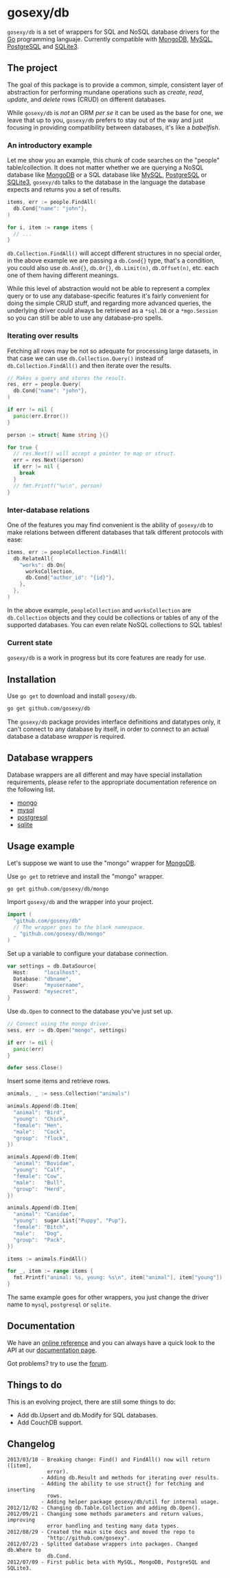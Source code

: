 # gosexy/db

`gosexy/db` is a set of wrappers for SQL and NoSQL database drivers for the
[Go][7] programming languaje. Currently compatible with [MongoDB][1],
[MySQL][2], [PostgreSQL][3] and [SQLite3][4].

## The project

The goal of this package is to provide a common, simple, consistent layer of
abstraction for performing mundane operations such as *create*, *read*,
*update*, and *delete* rows (CRUD) on different databases.

While `gosexy/db` is *not* an ORM *per se* it can be used as the base for one,
we leave that up to you, `gosexy/db` prefers to stay out of the way and just
focusing in providing compatibility between databases, it's like a *babelfish*.

### An introductory example

Let me show you an example, this chunk of code searches on the "people"
table/collection. It does not matter whether we are querying a NoSQL database
like [MongoDB][1] or a SQL database like [MySQL][2], [PostgreSQL][3] or
[SQLite3][4], `gosexy/db` talks to the database in the language the database
expects and returns you a set of results.

```go
items, err := people.FindAll(
  db.Cond{"name": "john"},
)

for i, item := range items {
  // ...
}
```

`db.Collection.FindAll()` will accept different structures in no special order,
in the above example we are passing a `db.Cond{}` type, that's a condition,
you could also use `db.And{}`, `db.Or{}`, `db.Limit(n)`, `db.Offset(n)`, etc.
each one of them having different meanings.

While this level of abstraction would not be able to represent a complex query
or to use any database-specific features it's fairly convenient for doing the
simple CRUD stuff, and regarding more advanced queries, the underlying driver
could always be retrieved as a `*sql.DB` or a `*mgo.Session` so you can still
be able to use any database-pro spells.

### Iterating over results

Fetching all rows may be not so adequate for processing large datasets, in that
case we can use `db.Collection.Query()` instead of `db.Collection.FindAll()` and
then iterate over the results.

```go
// Makes a query and stores the result.
res, err = people.Query(
  db.Cond{"name": "john"},
)

if err != nil {
  panic(err.Error())
}

person := struct{ Name string }{}

for true {
  // res.Next() will accept a pointer to map or struct.
  err = res.Next(&person)
  if err != nil {
    break
  }
  // fmt.Printf("%v\n", person)
}
```

### Inter-database relations

One of the features you may find convenient is the ability of `gosexy/db` to
make relations between different databases that talk different protocols with
ease:

```go
items, err := peopleCollection.FindAll(
  db.RelateAll{
    "works": db.On{
      worksCollection,
      db.Cond{"author_id": "{id}"},
    },
  },
)
```

In the above example, `peopleCollection` and `worksCollection` are
`db.Collection` objects and they could be collections or tables of any of the
supported databases. You can even relate NoSQL collections to SQL tables!

### Current state

`gosexy/db` is a work in progress but its core features are ready for use.

## Installation

Use `go get` to download and install `gosexy/db`.

```sh
go get github.com/gosexy/db
```

The `gosexy/db` package provides interface definitions and datatypes only, it
can't connect to any database by itself, in order to connect to an actual
database a database *wrapper* is required.

## Database wrappers

Database wrappers are all different and may have special installation
requirements, please refer to the appropriate documentation reference on the
following list.

* [mongo](http://gosexy.org/db/wrappers/mongo)
* [mysql](http://gosexy.org/db/wrappers/mysql)
* [postgresql](http://gosexy.org/db/wrappers/postgresql)
* [sqlite](http://gosexy.org/db/wrappers/sqlite)

## Usage example

Let's suppose we want to use the "mongo" wrapper for [MongoDB][1].

Use `go get` to retrieve and install the "mongo" wrapper.

```sh
go get github.com/gosexy/db/mongo
```

Import `gosexy/db` and the wrapper into your project.

```go
import (
  "github.com/gosexy/db"
  // The wrapper goes to the blank namespace.
  _ "github.com/gosexy/db/mongo"
)
```

Set up a variable to configure your database connection.

```go
var settings = db.DataSource{
  Host:     "localhost",
  Database: "dbname",
  User:     "myusername",
  Password: "mysecret",
}
```

Use `db.Open` to connect to the database you've just set up.

```go
// Connect using the mongo driver.
sess, err := db.Open("mongo", settings)

if err != nil {
  panic(err)
}

defer sess.Close()
```

Insert some items and retrieve rows.

```go
animals, _ := sess.Collection("animals")

animals.Append(db.Item{
  "animal": "Bird",
  "young":  "Chick",
  "female": "Hen",
  "male":   "Cock",
  "group":  "flock",
})

animals.Append(db.Item{
  "animal": "Bovidae",
  "young":  "Calf",
  "female": "Cow",
  "male":   "Bull",
  "group":  "Herd",
})

animals.Append(db.Item{
  "animal": "Canidae",
  "young":  sugar.List{"Puppy", "Pup"},
  "female": "Bitch",
  "male":   "Dog",
  "group":  "Pack",
})

items := animals.FindAll()

for _, item := range items {
  fmt.Printf("animal: %s, young: %s\n", item["animal"], item["young"])
}
```

The same example goes for other wrappers, you just change the driver name to
`mysql`, `postgresql` or `sqlite`.

## Documentation

We have an [online reference](http://gosexy.org/db) and you can always have a
quick look to the API at our [documentation page][5].

Got problems? try to use the
[forum](https://groups.google.com/forum/?fromgroups=#!forum/gosexy).

## Things to do

This is an evolving project, there are still some things to do:

* Add db.Upsert and db.Modify for SQL databases.
* Add CouchDB support.

## Changelog

    2013/03/10 - Breaking change: Find() and FindAll() now will return ([item],
                 error).
               - Adding db.Result and methods for iterating over results.
               - Adding the ability to use struct{} for fetching and inserting
                 rows.
               - Adding helper package gosexy/db/util for internal usage.
    2012/12/02 - Changing db.Table.Collection and adding db.Open().
    2012/09/21 - Changing some methods parameters and return values, improving
                 error handling and testing many data types.
    2012/08/29 - Created the main site docs and moved the repo to
                 "http://github.com/gosexy".
    2012/07/23 - Splitted database wrappers into packages. Changed db.Where to
                 db.Cond.
    2012/07/09 - First public beta with MySQL, MongoDB, PostgreSQL and SQLite3.

[1]: http://mongodb.org
[2]: http://mysql.com
[3]: http://postgresql.org
[4]: http://sqlite.com
[5]: http://godoc.org/github.com/gosexy/db
[6]: http://xiam.menteslibres.org
[7]: http://www.golang.org

